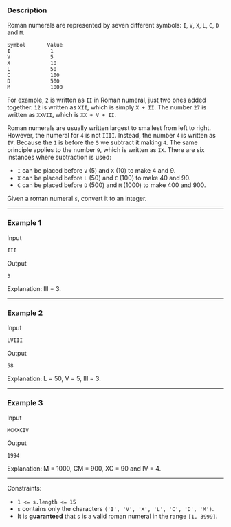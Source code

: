 ### Description
Roman numerals are represented by seven different symbols: `I`, `V`, `X`, `L`, `C`, `D` and `M`.

```
Symbol       Value
I             1
V             5
X             10
L             50
C             100
D             500
M             1000
```

For example, `2` is written as `II` in Roman numeral, just two ones added together. `12` is written as `XII`, which is simply `X + II`. The number `27` is written as `XXVII`, which is `XX + V + II`.

Roman numerals are usually written largest to smallest from left to right. However, the numeral for `4` is not `IIII`. Instead, the number `4` is written as `IV`. Because the `1` is before the `5` we subtract it making `4`. The same principle applies to the number `9`, which is written as `IX`. There are six instances where subtraction is used:

- `I` can be placed before `V` (5) and `X` (10) to make 4 and 9. 
- `X` can be placed before `L` (50) and `C` (100) to make 40 and 90. 
- `C` can be placed before `D` (500) and `M` (1000) to make 400 and 900.

Given a roman numeral `s`, convert it to an integer.


-----

### Example 1
Input
```
III
```
Output
```
3
```
Explanation: III = 3.

-----

### Example 2
Input
```
LVIII
```
Output
```
58
```
Explanation: L = 50, V = 5, III = 3.

-----

### Example 3
Input
```
MCMXCIV
```
Output
```
1994
```
Explanation: M = 1000, CM = 900, XC = 90 and IV = 4.


------


Constraints:

- `1 <= s.length <= 15`
- `s` contains only the characters `('I', 'V', 'X', 'L', 'C', 'D', 'M')`.
- It is **guaranteed** that `s` is a valid roman numeral in the range `[1, 3999]`.